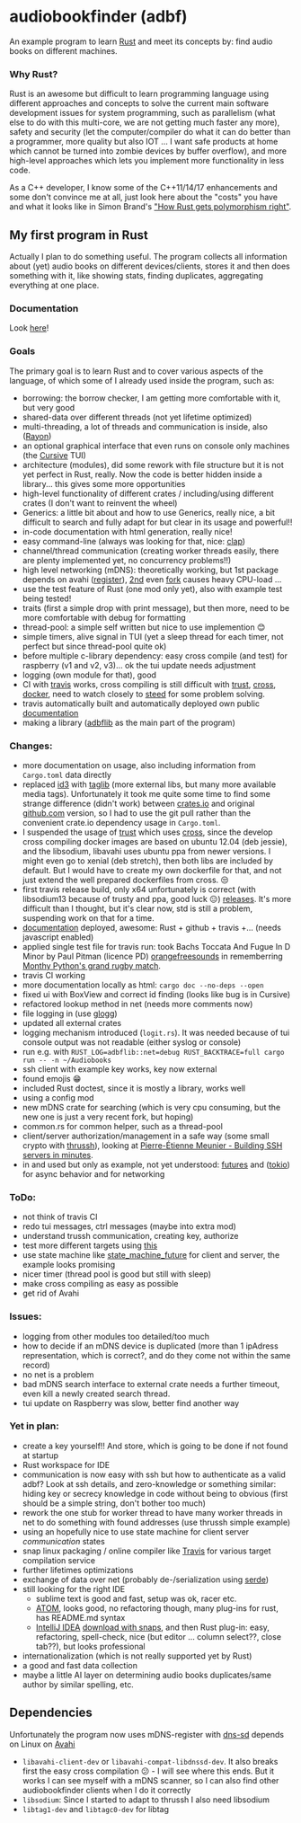 # audiobookfinder (adbf)
An example program to learn [Rust](https://www.rust-lang.org/) and meet its concepts by: find audio books on different machines.

### Why Rust?
Rust is an awesome but difficult to learn programming language using different approaches and concepts to solve the current main software development issues for system programming, such as parallelism (what else to do with this multi-core, we are not getting much faster any more), safety and security (let the computer/compiler do what it can do better than a programmer, more quality but also IOT ... I want safe products at home which cannot be turned into zombie devices by buffer overflow), and more high-level approaches which lets you implement more functionality in less code.

As a C++ developer, I know some of the C++11/14/17 enhancements and some don't convince me at all, just look here about the "costs" you have and what it looks like in Simon Brand's ["How Rust gets polymorphism right"](https://www.youtube.com/watch?v=VSlBhAOLtFA).

## My first program in Rust
Actually I plan to do something useful. The program collects all information about (yet) audio books on different devices/clients, stores it and then does something with it, like showing stats, finding duplicates, aggregating everything at one place.

### Documentation
Look [here](https://electricherd.github.io/audiobookfinder/audiobookfinder/index.html)!

### Goals
The primary goal is to learn Rust and to cover various aspects of the language, of which some of I already used inside the program, such as:
* borrowing: the borrow checker, I am getting more comfortable with it, but very good
* shared-data over different threads (not yet lifetime optimized)
* multi-threading, a lot of threads and communication is inside, also  ([Rayon](https://github.com/rayon-rs/rayon))
* an optional graphical interface that even runs on console only machines (the [Cursive](https://github.com/gyscos/Cursive) TUI)
* architecture (modules), did some rework with file structure but it is not yet perfect in Rust, really. Now the code is better hidden inside a library... this gives some more opportunities
* high-level functionality of different crates / including/using different crates (I don't want to reinvent the wheel)
* Generics: a little bit about and how to use Generics, really nice, a bit difficult to search and fully adapt for but clear in its usage and powerful!!
* in-code documentation with html generation, really nice!
* easy command-line (always was looking for that, nice: [clap](https://github.com/kbknapp/clap-rs))
* channel/thread communication (creating worker threads easily, there are plenty implemented yet, no concurrency problems!!)
* high level networking (mDNS): theoretically working, but 1st package depends on avahi ([register](https://github.com/plietar/rust-mdns)), [2nd](https://github.com/dylanmckay/mdns) even [fork](https://github.com/NervosFoundation/rust-mdns-discover) causes heavy CPU-load ...
* use the test feature of Rust (one mod only yet), also with example test being tested!
* traits (first a simple drop with print message), but then more, need to be more comfortable with debug for formatting
* thread-pool: a simple self written but nice to use implemention :blush:
* simple timers, alive signal in TUI (yet a sleep thread for each timer, not perfect but since thread-pool quite ok)
* before multiple c-library dependency: easy cross compile (and test) for raspberry (v1 and v2, v3)... ok the tui update needs adjustment
* logging (own module for that), good
* CI with [travis](https://travis-ci.org/electricherd/audiobookfinder/) works, cross compiling is still difficult with [trust](https://github.com/japaric/trust), [cross](https://github.com/japaric/cross/), [docker](https://www.docker.com/), need to watch closely to [steed](https://github.com/japaric/steed) for some problem solving.
* travis automatically built and automatically deployed own public [documentation](https://electricherd.github.io/audiobookfinder/audiobookfinder/index.html)
* making a library ([adbflib](https://electricherd.github.io/audiobookfinder/adbflib/index.html) as the main part of the program)

### Changes:
* more documentation on usage, also including information from `Cargo.toml` data directly
* replaced [id3](https://github.com/jameshurst/rust-id3) with [taglib](https://github.com/ebassi/taglib-rust/) (more external libs, but many more available media tags). Unfortunately it took me quite some time to find some strange difference (didn't work) between [crates.io](https://crates.io/crates/taglib) and original [github.com](https://github.com/ebassi/taglib-rust/) version, so I had to use the git pull rather than the convenient crate.io dependency usage in `Cargo.toml`.
* I suspended the usage of [trust](https://github.com/japaric/trust) which uses [cross](https://github.com/japaric/cross), since the develop cross compiling docker images are based on ubuntu 12.04 (deb jessie), and the libsodium, libavahi uses ubuntu ppa from newer versions. I might even go to xenial (deb stretch), then both libs are included by default. But I would have to create my own dockerfile for that, and not just extend the well prepared dockerfiles from cross. :unamused:
* first travis release build, only x64 unfortunately is correct (with libsodium13 because of trusty and ppa, good luck :expressionless:) [releases](https://github.com/electricherd/audiobookfinder/releases). It's more difficult than I thought, but it's clear now, std is still a problem, suspending work on that for a time.
* [documentation](https://electricherd.github.io/audiobookfinder/audiobookfinder/index.html) deployed, awesome: Rust + github + travis +... (needs javascript enabled)
* applied single test file for travis run: took Bachs Toccata And Fugue In D Minor by Paul Pitman (licence PD)  [orangefreesounds](www.orangefreesounds.com/toccata-and-fugue-in-d-minor/) in rememberring [Monthy Python's grand rugby match](https://www.youtube.com/watch?v=HKv6o7YqHnE).
* travis CI working
* more documentation locally as html: `cargo doc --no-deps --open`
* fixed ui with BoxView and correct id finding (looks like bug is in Cursive)
* refactored lookup method in net (needs more comments now)
* file logging in (use [glogg](http://glogg.bonnefon.org/))
* updated all external crates
* logging mechanism introduced (`logit.rs`). It was needed because of tui console output was not readable (either syslog or console)
 * run e.g. with `RUST_LOG=adbflib::net=debug RUST_BACKTRACE=full cargo run -- -n ~/Audiobooks`
* ssh client with example key works, key now external
* found emojis :grin:
* included Rust doctest, since it is mostly a library, works well
* using a config mod
* new mDNS crate for searching (which is very cpu consuming, but the new one is just a very recent fork, but hoping)
* common.rs for common helper, such as a thread-pool
* client/server authorization/management in a safe way (some small crypto with [thrussh](https://pijul.org/thrussh/)), looking at [Pierre-Étienne Meunier - Building SSH servers in minutes](https://www.youtube.com/watch?v=TKQoPQcKKTw).
* in and used but only as example, not yet understood:  [futures](https://tokio.rs/docs/getting-started/futures/) and ([tokio](https://tokio.rs/)) for async behavior and for networking

### ToDo:
* not think of travis CI
* redo tui messages, ctrl messages (maybe into extra mod)
* understand trussh communication, creating key, authorize
* test more different targets using [this](https://github.com/japaric/trust)
* use state machine like [state_machine_future](https://github.com/fitzgen/state_machine_future) for client and server, the example looks promising
* nicer timer (thread pool is good but still with sleep)
* make cross compiling as easy as possible
* get rid of Avahi


### Issues:
* logging from other modules too detailed/too much
* how to decide if an mDNS device is duplicated (more than 1 ipAdress representation, which is correct?, and do they come not within the same record)
* no net is a problem
* bad mDNS search interface to external crate needs a further timeout, even kill a newly created search thread.
* tui update on Raspberry was slow, better find another way


### Yet in plan:
* create a key yourself!! And store, which is going to be done if not found at startup
* Rust workspace for IDE
* communication is now easy with ssh but how to authenticate as a valid adbf? Look at ssh details, and zero-knowledge or something similar: hiding key or secrecy knowledge in code without being to obvious (first should be a simple string, don't bother too much)
* rework the one stub for worker thread to have many worker threads in net to do something with found addresses (use thrussh simple example)
* using an hopefully nice to use state machine for client server *communication* states
* snap linux packaging / online compiler like [Travis](https://docs.travis-ci.com/user/getting-started/) for various target compilation service
* further lifetimes optimizations
* exchange of data over net (probably de-/serialization using [serde](https://docs.serde.rs/serde/))
* still looking for the right IDE
  * sublime text is good and fast, setup was ok, racer etc.
  * [ATOM](https://atom.io/), looks good, no refactoring though, many plug-ins for rust, has README.md syntax
  * [IntelliJ IDEA](https://intellij-rust.github.io/install.html) [download with snaps](https://blog.jetbrains.com/idea/2017/11/install-intellij-idea-with-snaps/), and then Rust plug-in: easy, refactoring, spell-check, nice (but editor ... column select??, close tab??), but looks professional
* internationalization (which is not really supported yet by Rust)
* a good and fast data collection
* maybe a little AI layer on determining audio books duplicates/same author by similar spelling, etc.

## Dependencies
Unfortunately the program now uses mDNS-register with [dns-sd](https://github.com/plietar/rust-dns-sd) depends on Linux on [Avahi](https://www.avahi.org/)
* `libavahi-client-dev` or `libavahi-compat-libdnssd-dev`. It also breaks first the easy cross compilation :confused: - I will see where this ends.
But it works I can see myself with a mDNS scanner, so I can also find other audiobookfinder clients when I do it correctly
* `libsodium`: Since I started to adapt to thrussh I also need libsodium
* `libtag1-dev` and `libtagc0-dev` for libtag
